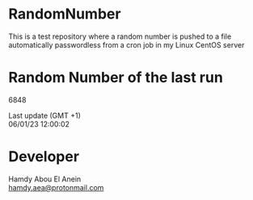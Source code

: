 # RandomNumber    
This is a test repository where a random number is pushed to a file automatically passwordless from a cron job in my Linux CentOS server    
# Random Number of the last run   
6848
      
Last update (GMT +1)    
06/01/23 12:00:02
# Developer    
Hamdy Abou El Anein   
hamdy.aea@protonmail.com
